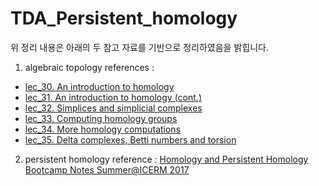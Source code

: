 # TDA_Persistent_homology  
위 정리 내용은 아래의 두 참고 자료를 기반으로 정리하였음을 밝힙니다.  
1. algebraic topology references : 
  - [lec_30. An introduction to homology](https://youtube.com/watch?v=ShWdSNJeuOg&feature=shares)
  - [lec_31. An introduction to homology (cont.)](https://youtube.com/watch?v=2wn10l9qbJI&feature=shares)
  - [lec_32. Simplices and simplicial complexes](https://youtube.com/watch?v=Uq4dTjHfLpI&feature=shares)
  - [lec_33. Computing homology groups](https://youtube.com/watch?v=YNBi4Ix3cY0&feature=shares)
  - [lec_34. More homology computations](https://youtube.com/watch?v=l7QWg0UzBRA&feature=shares)
  - [lec_35. Delta complexes, Betti numbers and torsion](https://youtube.com/watch?v=NgrIPPqYKjQ&feature=shares)
2. persistent homology reference : [Homology and Persistent Homology Bootcamp Notes Summer@ICERM 2017](https://www.dam.brown.edu/people/mmcguirl/homologyBootcamp.pdf)
